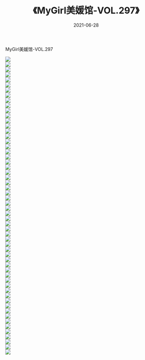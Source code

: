 ﻿---
layout: post
title:  《MyGirl美媛馆-VOL.297》
date:   2021-06-28
img: http://img.660000.xyz/Sharelink/网络美图/2021/MyGirl美媛馆-VOL.297/000.jpg
categories: [美女, 清纯, 唯美]
---

MyGirl美媛馆-VOL.297

  ![](http://img.660000.xyz/Sharelink/网络美图/2021/MyGirl美媛馆-VOL.297/001.jpg) <br> ![](http://img.660000.xyz/Sharelink/网络美图/2021/MyGirl美媛馆-VOL.297/002.jpg) <br> ![](http://img.660000.xyz/Sharelink/网络美图/2021/MyGirl美媛馆-VOL.297/003.jpg) <br> ![](http://img.660000.xyz/Sharelink/网络美图/2021/MyGirl美媛馆-VOL.297/004.jpg) <br> ![](http://img.660000.xyz/Sharelink/网络美图/2021/MyGirl美媛馆-VOL.297/005.jpg) <br> ![](http://img.660000.xyz/Sharelink/网络美图/2021/MyGirl美媛馆-VOL.297/006.jpg) <br> ![](http://img.660000.xyz/Sharelink/网络美图/2021/MyGirl美媛馆-VOL.297/007.jpg) <br> ![](http://img.660000.xyz/Sharelink/网络美图/2021/MyGirl美媛馆-VOL.297/008.jpg) <br> ![](http://img.660000.xyz/Sharelink/网络美图/2021/MyGirl美媛馆-VOL.297/009.jpg) <br> ![](http://img.660000.xyz/Sharelink/网络美图/2021/MyGirl美媛馆-VOL.297/010.jpg) <br> ![](http://img.660000.xyz/Sharelink/网络美图/2021/MyGirl美媛馆-VOL.297/011.jpg) <br> ![](http://img.660000.xyz/Sharelink/网络美图/2021/MyGirl美媛馆-VOL.297/012.jpg) <br> ![](http://img.660000.xyz/Sharelink/网络美图/2021/MyGirl美媛馆-VOL.297/013.jpg) <br> ![](http://img.660000.xyz/Sharelink/网络美图/2021/MyGirl美媛馆-VOL.297/014.jpg) <br> ![](http://img.660000.xyz/Sharelink/网络美图/2021/MyGirl美媛馆-VOL.297/015.jpg) <br> ![](http://img.660000.xyz/Sharelink/网络美图/2021/MyGirl美媛馆-VOL.297/016.jpg) <br> ![](http://img.660000.xyz/Sharelink/网络美图/2021/MyGirl美媛馆-VOL.297/017.jpg) <br> ![](http://img.660000.xyz/Sharelink/网络美图/2021/MyGirl美媛馆-VOL.297/018.jpg) <br> ![](http://img.660000.xyz/Sharelink/网络美图/2021/MyGirl美媛馆-VOL.297/019.jpg) <br> ![](http://img.660000.xyz/Sharelink/网络美图/2021/MyGirl美媛馆-VOL.297/020.jpg) <br> ![](http://img.660000.xyz/Sharelink/网络美图/2021/MyGirl美媛馆-VOL.297/021.jpg) <br> ![](http://img.660000.xyz/Sharelink/网络美图/2021/MyGirl美媛馆-VOL.297/022.jpg) <br> ![](http://img.660000.xyz/Sharelink/网络美图/2021/MyGirl美媛馆-VOL.297/023.jpg) <br> ![](http://img.660000.xyz/Sharelink/网络美图/2021/MyGirl美媛馆-VOL.297/024.jpg) <br> ![](http://img.660000.xyz/Sharelink/网络美图/2021/MyGirl美媛馆-VOL.297/025.jpg) <br> ![](http://img.660000.xyz/Sharelink/网络美图/2021/MyGirl美媛馆-VOL.297/026.jpg) <br> ![](http://img.660000.xyz/Sharelink/网络美图/2021/MyGirl美媛馆-VOL.297/027.jpg) <br> ![](http://img.660000.xyz/Sharelink/网络美图/2021/MyGirl美媛馆-VOL.297/028.jpg) <br> ![](http://img.660000.xyz/Sharelink/网络美图/2021/MyGirl美媛馆-VOL.297/029.jpg) <br> ![](http://img.660000.xyz/Sharelink/网络美图/2021/MyGirl美媛馆-VOL.297/030.jpg) <br> ![](http://img.660000.xyz/Sharelink/网络美图/2021/MyGirl美媛馆-VOL.297/031.jpg) <br> ![](http://img.660000.xyz/Sharelink/网络美图/2021/MyGirl美媛馆-VOL.297/032.jpg) <br> ![](http://img.660000.xyz/Sharelink/网络美图/2021/MyGirl美媛馆-VOL.297/033.jpg) <br> ![](http://img.660000.xyz/Sharelink/网络美图/2021/MyGirl美媛馆-VOL.297/034.jpg) <br> ![](http://img.660000.xyz/Sharelink/网络美图/2021/MyGirl美媛馆-VOL.297/035.jpg) <br> ![](http://img.660000.xyz/Sharelink/网络美图/2021/MyGirl美媛馆-VOL.297/036.jpg) <br> ![](http://img.660000.xyz/Sharelink/网络美图/2021/MyGirl美媛馆-VOL.297/037.jpg) <br> ![](http://img.660000.xyz/Sharelink/网络美图/2021/MyGirl美媛馆-VOL.297/038.jpg) <br> ![](http://img.660000.xyz/Sharelink/网络美图/2021/MyGirl美媛馆-VOL.297/039.jpg) <br> ![](http://img.660000.xyz/Sharelink/网络美图/2021/MyGirl美媛馆-VOL.297/040.jpg) <br> ![](http://img.660000.xyz/Sharelink/网络美图/2021/MyGirl美媛馆-VOL.297/041.jpg) <br> ![](http://img.660000.xyz/Sharelink/网络美图/2021/MyGirl美媛馆-VOL.297/042.jpg) <br> ![](http://img.660000.xyz/Sharelink/网络美图/2021/MyGirl美媛馆-VOL.297/043.jpg) <br> ![](http://img.660000.xyz/Sharelink/网络美图/2021/MyGirl美媛馆-VOL.297/044.jpg) <br> ![](http://img.660000.xyz/Sharelink/网络美图/2021/MyGirl美媛馆-VOL.297/045.jpg) <br> ![](http://img.660000.xyz/Sharelink/网络美图/2021/MyGirl美媛馆-VOL.297/046.jpg) <br> ![](http://img.660000.xyz/Sharelink/网络美图/2021/MyGirl美媛馆-VOL.297/047.jpg) <br> ![](http://img.660000.xyz/Sharelink/网络美图/2021/MyGirl美媛馆-VOL.297/048.jpg) <br> ![](http://img.660000.xyz/Sharelink/网络美图/2021/MyGirl美媛馆-VOL.297/049.jpg) <br> ![](http://img.660000.xyz/Sharelink/网络美图/2021/MyGirl美媛馆-VOL.297/050.jpg) <br> ![](http://img.660000.xyz/Sharelink/网络美图/2021/MyGirl美媛馆-VOL.297/051.jpg) <br> ![](http://img.660000.xyz/Sharelink/网络美图/2021/MyGirl美媛馆-VOL.297/052.jpg) <br> ![](http://img.660000.xyz/Sharelink/网络美图/2021/MyGirl美媛馆-VOL.297/053.jpg) <br> ![](http://img.660000.xyz/Sharelink/网络美图/2021/MyGirl美媛馆-VOL.297/054.jpg) <br> ![](http://img.660000.xyz/Sharelink/网络美图/2021/MyGirl美媛馆-VOL.297/055.jpg) <br> ![](http://img.660000.xyz/Sharelink/网络美图/2021/MyGirl美媛馆-VOL.297/056.jpg) <br> ![](http://img.660000.xyz/Sharelink/网络美图/2021/MyGirl美媛馆-VOL.297/057.jpg) <br> ![](http://img.660000.xyz/Sharelink/网络美图/2021/MyGirl美媛馆-VOL.297/058.jpg) <br>